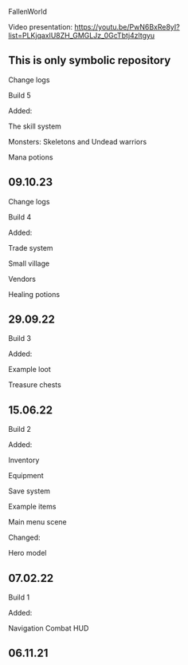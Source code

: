 FallenWorld

Video presentation: https://youtu.be/PwN6BxRe8yI?list=PLKjqaxlU8ZH_GMGLJz_0GcTbtj4zltgyu


This is only symbolic repository
--------------------------------
Change logs

Build 5

Added:

The skill system

Monsters:
Skeletons and Undead warriors

Mana potions

09.10.23
--------------------------------
Change logs

Build 4

Added:

Trade system

Small village

Vendors

Healing potions

29.09.22
-------------------------------------------------------------------------------------------------------------------------------------------------------------------------

Build 3

Added:

Example loot

Treasure chests

15.06.22
-------------------------------------------------------------------------------------------------------------------------------------------------------------------------

Build 2

Added:

Inventory

Equipment

Save system

Example items

Main menu scene

Changed:

Hero model

07.02.22
-------------------------------------------------------------------------------------------------------------------------------------------------------------------------

Build 1

Added:

Navigation
Combat
HUD

06.11.21
-------------------------------------------------------------------------------------------------------------------------------------------------------------------------
